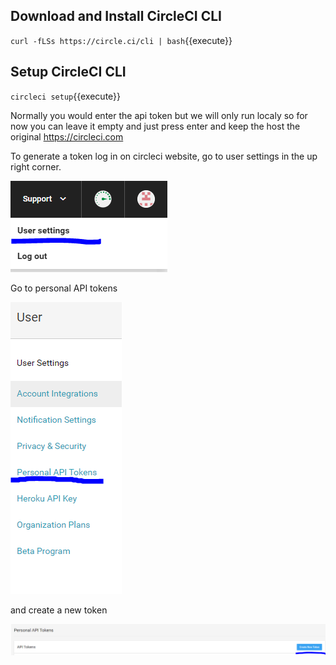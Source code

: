 ## Download and Install CircleCI CLI

`curl -fLSs https://circle.ci/cli | bash`{{execute}}

## Setup CircleCI CLI

`circleci setup`{{execute}}

Normally you would enter the api token but we will only run localy so for now you can leave it empty and just press enter and keep the host the original https://circleci.com

To generate a token log in on circleci website, go to user settings in the up right corner.

![ConnectCircleCiToRepo](https://github.com/GiorgosTagkoulis/katacoda-scenarios/raw/master/CircleCI_CLI_Tutorial/assets/UserSettings.PNG)

Go to personal API tokens

![ConnectCircleCiToRepo](https://github.com/GiorgosTagkoulis/katacoda-scenarios/raw/master/CircleCI_CLI_Tutorial/assets/PersonalToken.PNG)

and create a new token

![ConnectCircleCiToRepo](https://github.com/GiorgosTagkoulis/katacoda-scenarios/raw/master/CircleCI_CLI_Tutorial/assets/CreateNewToken.PNG)
